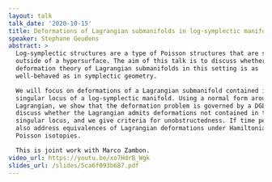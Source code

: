 ```yaml
---
layout: talk
talk_date: '2020-10-15'
title: Deformations of Lagrangian submanifolds in log-symplectic manifolds
speaker: Stephane Geudens
abstract: >
  Log-symplectic structures are a type of Poisson structures that are symplectic
  outside of a hypersurface. The aim of this talk is to discuss whether the
  deformation theory of Lagrangian submanifolds in this setting is as
  well-behaved as in symplectic geometry.

  We will focus on deformations of a Lagrangian submanifold contained in the
  singular locus of a log-symplectic manifold. Using a normal form around the
  Lagrangian, we show that the deformation problem is governed by a DGLA. We
  discuss whether the Lagrangian admits deformations not contained in the
  singular locus, and we give criteria for unobstructedness. If time permits, we
  also address equivalences of Lagrangian deformations under Hamiltonian and
  Poisson isotopies.

  This is joint work with Marco Zambon.
video_url: https://youtu.be/xo7HdrB_Wgk
slides_url: /slides/5ca6f093b687.pdf
---
```

